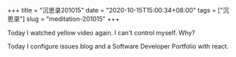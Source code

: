 +++
title = "沉思录201015"
date = "2020-10-15T15:00:34+08:00"
tags = ["沉思录"]
slug = "meditation-201015"
+++

Today I watched yellow video again. I can't control myself. Why?

Today I configure issues blog and a Software Developer Portfolio with react.
